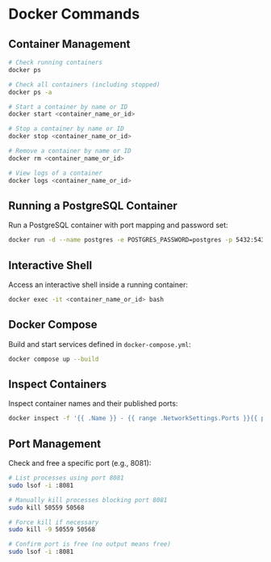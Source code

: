 # Docker Commands

## Container Management

```bash
# Check running containers
docker ps

# Check all containers (including stopped)
docker ps -a

# Start a container by name or ID
docker start <container_name_or_id>

# Stop a container by name or ID
docker stop <container_name_or_id>

# Remove a container by name or ID
docker rm <container_name_or_id>

# View logs of a container
docker logs <container_name_or_id>
```

## Running a PostgreSQL Container

Run a PostgreSQL container with port mapping and password set:

```bash
docker run -d --name postgres -e POSTGRES_PASSWORD=postgres -p 5432:5432 postgres:latest
```

## Interactive Shell

Access an interactive shell inside a running container:

```bash
docker exec -it <container_name_or_id> bash
```

## Docker Compose

Build and start services defined in `docker-compose.yml`:

```bash
docker compose up --build
```

## Inspect Containers

Inspect container names and their published ports:

```bash
docker inspect -f '{{ .Name }} - {{ range .NetworkSettings.Ports }}{{ println . }}{{ end }}' $(docker ps -q)
```

## Port Management

Check and free a specific port (e.g., 8081):

```bash
# List processes using port 8081
sudo lsof -i :8081

# Manually kill processes blocking port 8081
sudo kill 50559 50568

# Force kill if necessary
sudo kill -9 50559 50568

# Confirm port is free (no output means free)
sudo lsof -i :8081
```